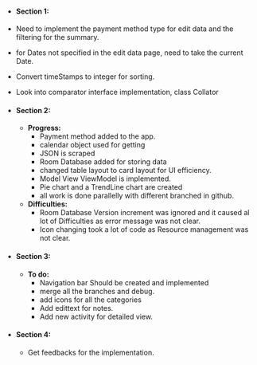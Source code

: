 * #### **Section 1:**
* Need to implement the payment method type for edit data and the filtering for the summary.
* for Dates not specified in the edit data page, need to take the current Date.
* Convert timeStamps to integer for sorting.
* Look into comparator interface implementation, class Collator
* #### **Section 2:**
  * **Progress:**
    * Payment method added to the app.
    * calendar object used for getting
    * JSON is scraped
    * Room Database added for storing data
    * changed table layout to card layout for UI efficiency.
    * Model View ViewModel is implemented.
    * Pie chart and a TrendLine chart are created
    * all work is done parallelly with different branched in github.
  * **Difficulties:**
    * Room Database Version increment was ignored and it caused al lot of Difficulties as error message was not clear.
    * Icon changing took a lot of code as Resource management was not clear.

* #### **Section 3:**
  * **To do:**
    * Navigation bar Should be created and implemented
    * merge all the branches and debug.
    * add icons for all the  categories
    * Add edittext for notes.
    * Add new activity for detailed view.

* #### **Section 4:**
  * Get feedbacks for the implementation.

